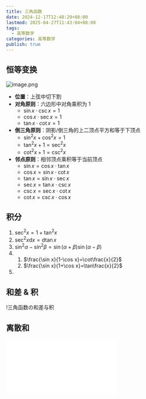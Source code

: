 ```yaml
---
title: 三角函数
date: 2024-12-17T12:48:29+08:00
lastmod: 2025-04-27T11:43:04+08:00
tags:
  - 高等数学
categories: 高等数学
publish: true
---
```


	
## 恒等变换

![image.png](https://s2.loli.net/2024/12/17/3Sg8aitwLc7D6y2.png)

+ **位置**：上弦中切下割
+ **对角原则**：六边形中对角乘积为 1
	+ $\sin x \cdot \csc x = 1$
	+ $\cos x \cdot \sec x = 1$
	+ $\tan x \cdot \cot x = 1$
+ **倒三角原则**：阴影/倒三角的上二顶点平方和等于下顶点
	+ $\sin ^{2}x + \cos ^{2}x = 1$
	+ $\tan ^{2}x + 1 = \sec ^{2}x$
	+ $\cot ^{2}x + 1=\csc ^{2}x$
+ **邻点原则**：相邻顶点乘积等于当前顶点
	+ $\sin x = \cos x \cdot \tan x$
	+ $\cos x = \sin x\cdot \cot x$
	+ $\tan x=\sin x\cdot \sec x$
	+ $\sec x=\tan x\cdot \csc x$
	+ $\csc x=\sec x\cdot \cot x$
	+ $\cot x=\csc x\cdot \cos x$

## 积分

1. $\sec ^{2}x=1+\tan ^{2}x$
2. $\sec ^{2}x\mathrm{d}x=\mathrm{d}\tan x$
3. $\sin ^{2}\alpha-\sin ^{2}\beta=\sin(\alpha+\beta)\sin(\alpha-\beta)$
4. 
	1. $\frac{\sin x}{1-\cos x}=\cot\frac{x}{2}$
	2. $\frac{\sin x}{1+\cos x}=\tan\frac{x}{2}$
5. 


## 和差 & 积

!三角函数の和差与积

## 离散和

![三角恒等式](../%E6%97%A0%E7%A9%B7%E7%BA%A7%E6%95%B0/%E4%B8%89%E8%A7%92%E6%81%92%E7%AD%89%E5%BC%8F.md)